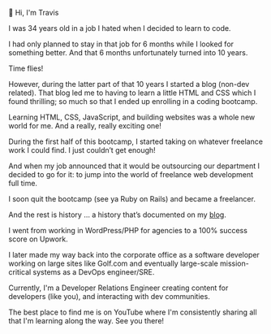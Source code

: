 👋 Hi, I'm Travis

I was 34 years old in a job I hated when I decided to learn to code.

I had only planned to stay in that job for 6 months while I looked for something better. And that 6 months unfortunately turned into 10 years.

Time flies!

However, during the latter part of that 10 years I started a blog (non-dev related). That blog led me to having to learn a little HTML and CSS which I found thrilling; so much so that I ended up enrolling in a coding bootcamp.

Learning HTML, CSS, JavaScript, and building websites was a whole new world for me. And a really, really exciting one!

During the first half of this bootcamp, I started taking on whatever freelance work I could find. I just couldn’t get enough!

And when my job announced that it would be outsourcing our department I decided to go for it: to jump into the world of freelance web development full time.

I soon quit the bootcamp (see ya Ruby on Rails) and became a freelancer.

And the rest is history … a history that’s documented on my [blog](https://travis.media).

I went from working in WordPress/PHP for agencies to a 100% success score on Upwork. 

I later made my way back into the corporate office as a software developer working on large sites like Golf.com and eventually large-scale mission-critical systems as a DevOps engineer/SRE.

Currently, I'm a Developer Relations Engineer creating content for developers (like you), and interacting with dev communities. 

The best place to find me is on YouTube where I'm consistently sharing all that I'm learning along the way. See you there!
